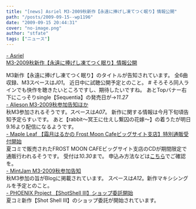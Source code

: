 ```yaml
---
title: "[news] Asriel M3-2009秋新作【永遠に捧げし凍てつく眠り】情報公開"
path: "/posts/2009-09-15--wp1196"
date: "2009-09-15 20:44:31"
cover: "no-image.png"
author: "stfate"
tags: ["ニュース"]
---
```


<style type="text/css">
<!--
p {white-space: pre-wrap};
-->
</style>

<a  href="http://www.asriel.jp/m/" target="_blank">- Asriel M3-2009秋新作【永遠に捧げし凍てつく眠り】情報公開</a>
<div >M3新作【永遠に捧げし凍てつく眠り】のタイトルが告知されています。
全6曲収録、M3スペースは<em>J01</em>。
近日中に試聴公開予定とのこと。
# そろそろ同人ラインでも快作を聴きたいところですし、期待したいですね。
あとTopバナー右下にこっそりsingle【Sequentia】の発売日が→<em>11.27</em></div>
<a  href="http://www.alieson.net/html/" target="_blank">- Alieson M3-2009秋参加告知ほか</a>
<div >秋M3参加されるそうです。スペースは<em>A07</em>。
新作に関する情報は今月下旬頃告知予定らすぃです。
あと【rabbit～冥王に仕えし繋囚の花嫁～】の着うたが明日9.16より配信になるようです。</div>
<a  href="http://shimotsukin.com/" target="_blank">- Maple Leaf 【霜月はるかの Frost Moon Cafeビッグサイト支店】特別通販受付開始</a>
<div >夏コミで販売されたFROST MOON CAFEビッグサイト支店のCDが期間限定で通販行われるそうです。
受付は<em>10.30</em>まで。
申込み方法などは<a href="http://www.team-e.co.jp/sp/archive/fmc-pilot.html" target="_blank">こちら</a>でご確認を。</div>
<a  href="http://ameblo.jp/mint-jam/" target="_blank">- MintJam M3-2009秋参加告知</a>
<div >秋M3参加の旨がBlogに掲載されています。
スペースは<em>A12</em>。新作マキシシングルを予定とのこと。</div>
<a  href="http://www.p-pr.info/" target="_blank">- PHOENIX Project 【ShotShell III】ショップ委託開始</a>
<div >夏コミ新作【Shot Shell III】のショップ委託が開始されています。</div>
